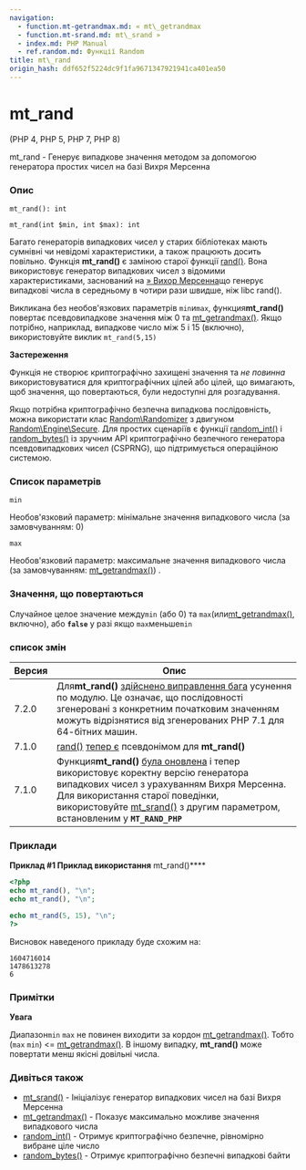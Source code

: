 ```yaml
---
navigation:
  - function.mt-getrandmax.md: « mt\_getrandmax
  - function.mt-srand.md: mt\_srand »
  - index.md: PHP Manual
  - ref.random.md: Функції Random
title: mt\_rand
origin_hash: ddf652f5224dc9f1fa9671347921941ca401ea50
---
```

# mt\_rand

(PHP 4, PHP 5, PHP 7, PHP 8)

mt\_rand - Генерує випадкове значення методом за допомогою генератора простих чисел на базі Вихря Мерсенна

### Опис

```methodsynopsis
mt_rand(): int
```

```methodsynopsis
mt_rand(int $min, int $max): int
```

Багато генераторів випадкових чисел у старих бібліотеках мають сумнівні чи невідомі характеристики, а також працюють досить повільно. Функція **mt\_rand()** є заміною старої функції [rand()](function.rand.md). Вона використовує генератор випадкових чисел з відомими характеристиками, заснований на [» Вихор Мерсенна](http://www.math.sci.hiroshima-u.ac.jp/~m-mat/MT/emt.md)що генерує випадкові числа в середньому в чотири рази швидше, ніж libc rand().

Викликана без необов'язкових параметрів `min`и`max`, функция**mt\_rand()** повертає псевдовипадкове значення між 0 та [mt\_getrandmax()](function.mt-getrandmax.md). Якщо потрібно, наприклад, випадкове число між 5 і 15 (включно), використовуйте виклик `mt_rand(5,15)`

**Застереження**

Функція не створює криптографічно захищені значення та *не повинна* використовуватися для криптографічних цілей або цілей, що вимагають, щоб значення, що повертаються, були недоступні для розгадування.

Якщо потрібна криптографічно безпечна випадкова послідовність, можна використати клас [Random\\Randomizer](class.random-randomizer.md) з двигуном [Random\\Engine\\Secure](class.random-engine-secure.md). Для простих сценаріїв є функції [random\_int()](function.random-int.md) і [random\_bytes()](function.random-bytes.md) із зручним API криптографічно безпечного генератора псевдовипадкових чисел (CSPRNG), що підтримується операційною системою.

### Список параметрів

`min`

Необов'язковий параметр: мінімальне значення випадкового числа (за замовчуванням: 0)

`max`

Необов'язковий параметр: максимальне значення випадкового числа (за замовчуванням: [mt\_getrandmax()](function.mt-getrandmax.md)) .

### Значення, що повертаються

Случайное целое значение между`min` (або 0) та `max`(или[mt\_getrandmax()](function.mt-getrandmax.md), включно), або **`false`** у разі якщо `max`меньше`min`

### список змін

| Версия | Опис |
| --- | --- |
| 7.2.0 | Для**mt\_rand()** [здійснено виправлення бага](migration72.incompatible.md#migration72.incompatible.rand-mt_rand-output) усунення по модулю. Це означає, що послідовності згенеровані з конкретним початковим значенням можуть відрізнятися від згенерованих PHP 7.1 для 64-бітних машин. |
| 7.1.0 | [rand()](function.rand.md) [тепер є](migration71.incompatible.md#migration71.incompatible.rand-srand-aliases) псевдонімом для **mt\_rand()** |
| 7.1.0 | Функция**mt\_rand()** [була оновлена](migration71.incompatible.md#migration71.incompatible.fixes-to-mt_rand-algorithm) і тепер використовує коректну версію генератора випадкових чисел з урахуванням Вихря Мерсенна. Для використання старої поведінки, використовуйте [mt\_srand()](function.mt-srand.md) з другим параметром, встановленим у **`MT_RAND_PHP`** |

### Приклади

**Приклад #1 Приклад використання** mt\_rand()\*\*\*\*

```php
<?php
echo mt_rand(), "\n";
echo mt_rand(), "\n";

echo mt_rand(5, 15), "\n";
?>
```

Висновок наведеного прикладу буде схожим на:

```
1604716014
1478613278
6
```

### Примітки

**Увага**

Диапазон`min` `max` не повинен виходити за кордон [mt\_getrandmax()](function.mt-getrandmax.md). Тобто (`max` `min`) <= [mt\_getrandmax()](function.mt-getrandmax.md). В іншому випадку, **mt\_rand()** може повертати менш якісні довільні числа.

### Дивіться також

-   [mt\_srand()](function.mt-srand.md) \- Ініціалізує генератор випадкових чисел на базі Вихря Мерсенна
-   [mt\_getrandmax()](function.mt-getrandmax.md) \- Показує максимально можливе значення випадкового числа
-   [random\_int()](function.random-int.md) \- Отримує криптографічно безпечне, рівномірно вибране ціле число
-   [random\_bytes()](function.random-bytes.md) \- Отримує криптографічно безпечні випадкові байти
